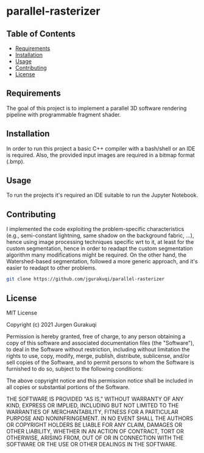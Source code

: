 # parallel-rasterizer


## Table of Contents

- [Requirements](#Requirements)
- [Installation](#installation)
- [Usage](#usage)
- [Contributing](#contributing)
- [License](#license)


## Requirements

The goal of this project is to implement a parallel 3D software rendering pipeline with programmable fragment shader.

## Installation

In order to run this project a basic C++ compiler with a bash/shell or an IDE is required.
Also, the provided input images are required in a bitmap format (.bmp).

## Usage

To run the projects it's required an IDE suitable to run the Jupyter Notebook.

## Contributing

I implemented the code exploiting the problem-specific characteristics (e.g., semi-constant lightning, same shadow on the background fabric, ...), hence using image processing techniques specific wrt to it, at least for the custom segmentation, hence in order to readapt the custom segmentation algorithm many modifications might be required. On the other hand, the Watershed-based segmentation, followed a more generic approach, and it's easier to readapt to other problems.

```bash
git clone https://github.com/jgurakuqi/parallel-rasterizer
```

## License

MIT License

Copyright (c) 2021 Jurgen Gurakuqi

Permission is hereby granted, free of charge, to any person obtaining a copy of this software and associated documentation files (the "Software"), to deal in the Software without restriction, including without limitation the rights to use, copy, modify, merge, publish, distribute, sublicense, and/or sell copies of the Software, and to permit persons to whom the Software is furnished to do so, subject to the following conditions:

The above copyright notice and this permission notice shall be included in all copies or substantial portions of the Software.

THE SOFTWARE IS PROVIDED "AS IS," WITHOUT WARRANTY OF ANY KIND, EXPRESS OR IMPLIED, INCLUDING BUT NOT LIMITED TO THE WARRANTIES OF MERCHANTABILITY, FITNESS FOR A PARTICULAR PURPOSE AND NONINFRINGEMENT. IN NO EVENT SHALL THE AUTHORS OR COPYRIGHT HOLDERS BE LIABLE FOR ANY CLAIM, DAMAGES OR OTHER LIABILITY, WHETHER IN AN ACTION OF CONTRACT, TORT OR OTHERWISE, ARISING FROM, OUT OF OR IN CONNECTION WITH THE SOFTWARE OR THE USE OR OTHER DEALINGS IN THE SOFTWARE.
